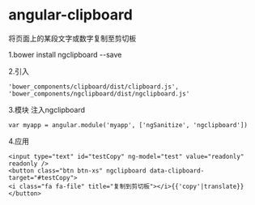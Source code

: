 # angular-clipboard

将页面上的某段文字或数字复制至剪切板

1.bower install ngclipboard --save

2.引入

```
'bower_components/clipboard/dist/clipboard.js',
'bower_components/ngclipboard/dist/ngclipboard.js'
```

3.模块 注入ngclipboard

```
var myapp = angular.module('myapp', ['ngSanitize', 'ngclipboard'])
```

4.应用

```
<input type="text" id="testCopy" ng-model="test" value="readonly" readonly />
<button class="btn btn-xs" ngclipboard data-clipboard-target="#testCopy">
<i class="fa fa-file" title="复制到剪切板"></i>{{'copy'|translate}}
</button>
```

